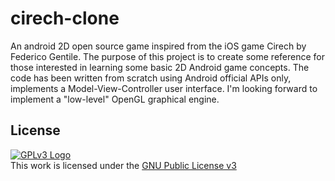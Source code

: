 # cirech-clone
An android 2D open source game inspired from the iOS game Cirech by Federico Gentile.
The purpose of this project is to create some reference for those interested in learning some basic 2D Android game concepts.
The code has been written from scratch using Android official APIs only, implements a Model-View-Controller user interface.
I'm looking forward to implement a "low-level" OpenGL graphical engine.

## License
<a rel="license" href="http://www.gnu.org/licenses/gpl.html">
  <img alt="GPLv3 Logo" style="border-width:0" src="http://www.gnu.org/graphics/gplv3-88x31.png" />
</a>
<br />
This work is licensed under the <a rel="license" href="http://www.gnu.org/licenses/gpl.html"> GNU Public License v3 </a>